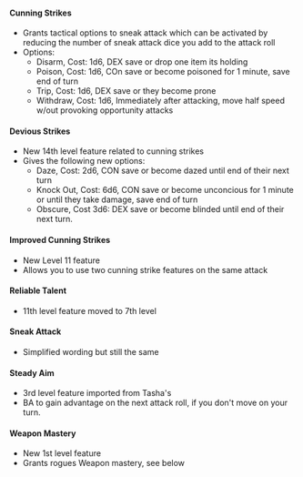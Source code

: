 #### Cunning Strikes
* Grants tactical options to sneak attack which can be activated by reducing the number of sneak attack dice you add to the attack roll
* Options:
    * Disarm, Cost: 1d6, DEX save or drop one item its holding
    * Poison, Cost: 1d6, COn save or become poisoned for 1 minute, save end of turn
    * Trip, Cost: 1d6, DEX save or they become prone
    * Withdraw, Cost: 1d6, Immediately after attacking, move half speed w/out provoking opportunity attacks

#### Devious Strikes
* New 14th level feature related to cunning strikes
* Gives the following new options:
    * Daze, Cost: 2d6, CON save or become dazed until end of their next turn
    * Knock Out, Cost: 6d6, CON save or become unconcious for 1 minute or until they take damage, save end of turn
    * Obscure, Cost 3d6: DEX save or become blinded until end of their next turn.

#### Improved Cunning Strikes
* New Level 11 feature
* Allows you to use two cunning strike features on the same attack

#### Reliable Talent
* 11th level feature moved to 7th level

#### Sneak Attack
* Simplified wording but still the same

#### Steady Aim
* 3rd level feature imported from Tasha's
* BA to gain advantage on the next attack roll, if you don't move on your turn.

#### Weapon Mastery
* New 1st level feature
* Grants rogues Weapon mastery, see below